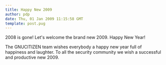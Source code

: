 ```yaml
---
title: Happy New 2009
author: pdp
date: Thu, 01 Jan 2009 11:15:58 GMT
template: post.pug
---
```


2008 is gone! Let's welcome the brand new 2009. Happy New Year!

The GNUCITIZEN team wishes everybody a happy new year full of happiness and laughter. To all the security community we wish a successful and productive new 2009.
